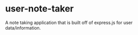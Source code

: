 # user-note-taker
A note taking application that is built off of express.js for user data/information.

